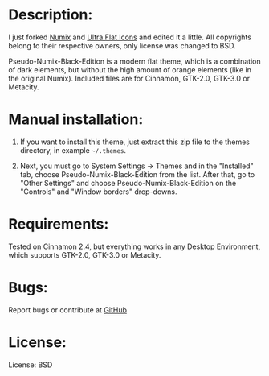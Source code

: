 # Description:
I just forked [Numix](https://numixproject.org/) and [Ultra Flat Icons](http://gnome-look.org/content/show.php/Ultra-Flat-Icons?content=167477) and edited it a little. All copyrights belong to their respective owners, only license was changed to BSD.

Pseudo-Numix-Black-Edition is a modern flat theme, which is a combination of dark elements, but without the high amount of orange elements (like in the original Numix). Included files are for Cinnamon, GTK-2.0, GTK-3.0 or Metacity.

# Manual installation:
1. If you want to install this theme, just extract this zip file to the themes directory, in example `~/.themes`.

2. Next, you must go to System Settings → Themes and in the "Installed" tab, choose Pseudo-Numix-Black-Edition from the list. After that, go to "Other Settings" and choose Pseudo-Numix-Black-Edition on the "Controls" and "Window borders" drop-downs.

# Requirements:
Tested on Cinnamon 2.4, but everything works in any Desktop Environment, which supports GTK-2.0, GTK-3.0 or Metacity.

# Bugs:
Report bugs or contribute at [GitHub](https://github.com/the-shiny/-pseudo-numix-black-edition)

# License:
License: BSD
